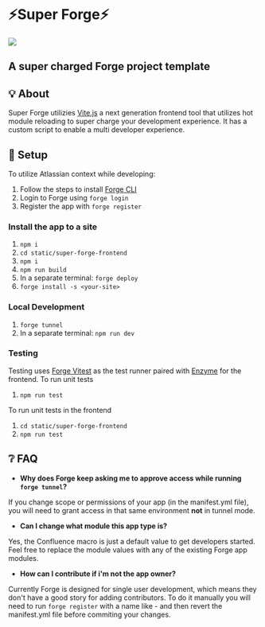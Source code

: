 # ⚡Super Forge⚡

![](./static/super-forge-frontend/src/assets/super-forge-blob.gif)

## A super charged Forge project template

## 💡 About

Super Forge utilizies [Vite.js](https://vitejs.dev/) a next generation frontend tool that utilizes hot module reloading to super charge your development experience. It has a custom script to enable a multi developer experience.

## 🔧 Setup

To utilize Atlassian context while developing:

1. Follow the steps to install [Forge CLI](https://developer.atlassian.com/platform/forge/getting-started/)
2. Login to Forge using `forge login`
3. Register the app with `forge register`

### Install the app to a site

1. `npm i`
2. `cd static/super-forge-frontend`
3. `npm i`
4. `npm run build`
5. In a separate terminal: `forge deploy`
6. `forge install -s <your-site>`

### Local Development

1. `forge tunnel`
2. In a separate terminal: `npm run dev`

### Testing

Testing uses [Forge Vitest](https://vitest.dev/) as the test runner paired with [Enzyme](https://enzymejs.github.io/enzyme/) for the frontend.
To run unit tests

1. `npm run test`

To run unit tests in the frontend

1. `cd static/super-forge-frontend`
2. `npm run test`

## ❔ FAQ

- **Why does Forge keep asking me to approve access while running `forge tunnel`?**

If you change scope or permissions of your app (in the manifest.yml file), you will need to grant access in that same environment **not** in tunnel mode.

- **Can I change what module this app type is?**

Yes, the Confluence macro is just a default value to get developers started.
Feel free to replace the module values with any of the existing Forge app modules.

- **How can I contribute if i'm not the app owner?**

Currently Forge is designed for single user development, which means they don't have a good story for adding contributors. To do it manually you will need to run `forge register` with a name like <app-name>-<your name> and then revert the manifest.yml file before commiting your changes.
